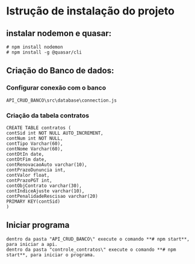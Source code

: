 # Istrução de instalação do projeto

## instalar nodemon e quasar:

    # npm install nodemon
    # npm install -g @quasar/cli

## Criação do Banco de dados:
### Configurar conexão com o banco

    API_CRUD_BANCO\src\database\connection.js

### Criação da tabela contratos 

    CREATE TABLE contratos (
	contSid int NOT NULL AUTO_INCREMENT,
    contNum int NOT NULL, 
	contTipo Varchar(60),
	contNome Varchar(60),
	contDtIn date,
	contDtFim date,
	contRenovacaoAuto varchar(10),
	contPrazoDununcia int,
	contValor float, 
	contPrazoPGT int,
	contObjContrato varchar(30), 
	contIndiceAjuste varchar(10),
	contPenalidadeRescisao varchar(20)
	PRIMARY KEY(contSid)
    )

## Iniciar programa

    dentro da pasta "API_CRUD_BANCO\" execute o comando **# npm start**, para iniciar a api.
    dentro da pasta "controle_contratos\" execute o comando **# npm start**, para iniciar o programa.
